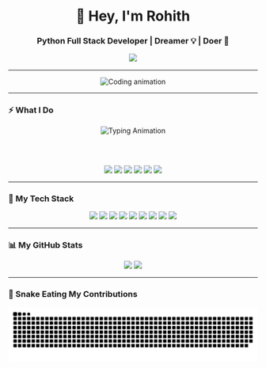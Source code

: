 <h1 align="center">👋 Hey, I'm Rohith</h1>
<h3 align="center">Python Full Stack Developer | Dreamer 💡 | Doer 🚀</h3>

<!-- Typing animation that tells your qualities -->
<p align="center">
  <img src="https://readme-typing-svg.herokuapp.com?font=Fira+Code&size=25&duration=4000&pause=1000&color=00C9A7&center=true&vCenter=true&width=700&lines=💻+I+am+a+Python+Full+Stack+Developer;⚡+I+am+a+Hard+Worker;🧩+I+am+a+Multitasker;👨‍💻+I+am+a+Passionate+Coder;🚀+I+Love+Turning+Ideas+into+Reality" />
</p>

---

<!-- Fun coding GIF -->
<p align="center">
  <img src="https://media.giphy.com/media/qgQUggAC3Pfv687qPC/giphy.gif" width="600" alt="Coding animation"/>
</p>

---

### ⚡ What I Do
<div align="center">

<!-- Typing Animation -->
<img src="https://readme-typing-svg.herokuapp.com?font=Fira+Code&weight=500&size=20&pause=1200&color=36BCF7&center=true&vCenter=true&width=750&lines=🐍+Backend+Development+with+Python+%26+Django;🌐+Building+Full+Stack+Web+Applications;🗄️+Designing+%26+Managing+SQL+Databases;🔥+Hardworking+%26+Always+Learning;🧩+Efficient+Multitasking+%26+Problem+Solving;🎯+Writing+Clean,+Scalable,+Professional+Code" alt="Typing Animation" />

<!-- Professional Tech Badges -->
<br><br>
<p>
  <img src="https://img.shields.io/badge/Python-3776AB?style=for-the-badge&logo=python&logoColor=white" />
  <img src="https://img.shields.io/badge/Django-092E20?style=for-the-badge&logo=django&logoColor=white" />
  <img src="https://img.shields.io/badge/JavaScript-F7DF1E?style=for-the-badge&logo=javascript&logoColor=black" />
  <img src="https://img.shields.io/badge/HTML5-E34F26?style=for-the-badge&logo=html5&logoColor=white" />
  <img src="https://img.shields.io/badge/CSS3-1572B6?style=for-the-badge&logo=css3&logoColor=white" />
  <img src="https://img.shields.io/badge/SQL-336791?style=for-the-badge&logo=postgresql&logoColor=white" />
</p>

</div>




---

### 🚀 My Tech Stack

<p align="center">

<!-- Python -->
<img src="https://img.shields.io/badge/Python-%2314354C.svg?style=for-the-badge&logo=python&logoColor=white&gradient=linear&colorA=3776AB&colorB=6DC6FF" height="40" />  

<!-- Django -->
<img src="https://img.shields.io/badge/Django-%23092E20.svg?style=for-the-badge&logo=django&logoColor=white&gradient=linear&colorA=092E20&colorB=20B2AA" height="40" />  

<!-- JavaScript -->
<img src="https://img.shields.io/badge/JavaScript-F7DF1E?style=for-the-badge&logo=javascript&logoColor=black&gradient=linear&colorA=F7DF1E&colorB=FFD700" height="40" />  

<!-- HTML5 -->
<img src="https://img.shields.io/badge/HTML5-E34F26?style=for-the-badge&logo=html5&logoColor=white&gradient=linear&colorA=E34F26&colorB=FF7F50" height="40" />  

<!-- CSS3 -->
<img src="https://img.shields.io/badge/CSS3-1572B6?style=for-the-badge&logo=css3&logoColor=white&gradient=linear&colorA=1572B6&colorB=00BFFF" height="40" />  

<!-- SQL -->
<img src="https://img.shields.io/badge/SQL-336791?style=for-the-badge&logo=postgresql&logoColor=white&gradient=linear&colorA=336791&colorB=00CED1" height="40" />  

<!-- Git -->
<img src="https://img.shields.io/badge/Git-F05032?style=for-the-badge&logo=git&logoColor=white&gradient=linear&colorA=F05032&colorB=FF7F50" height="40" />  

<!-- GitHub -->
<img src="https://img.shields.io/badge/GitHub-181717?style=for-the-badge&logo=github&logoColor=white&gradient=linear&colorA=181717&colorB=6E5494" height="40" />  

<!-- VSCode -->
<img src="https://img.shields.io/badge/VSCode-007ACC?style=for-the-badge&logo=visual-studio-code&logoColor=white&gradient=linear&colorA=007ACC&colorB=00BFFF" height="40" />

</p>


---

### 📊 My GitHub Stats
<p align="center">
  <img src="https://github-readme-stats.vercel.app/api?username=rohithsamuel123&show_icons=true&theme=tokyonight" height="150"/>
  <img src="https://github-readme-streak-stats.herokuapp.com/?user=rohithsamuel123&theme=tokyonight" height="150"/>
</p>

---

### 🐍 Snake Eating My Contributions
<p align="center">
  <img src="https://raw.githubusercontent.com/Platane/snk/output/github-contribution-grid-snake.svg" />
</p>
